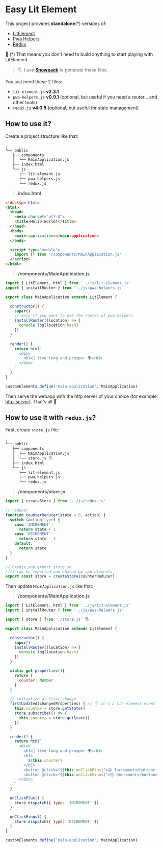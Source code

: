 # Easy Lit Element

This project provides **standalone**(*) versions of:
- [LitElement](https://lit-element.polymer-project.org/) 
- [Pwa Helpers](https://github.com/Polymer/pwa-helpers)
- [Redux](https://redux.js.org/)

🎉 (*) That means you don't need to build anything to start playing with LitElement.

> 🖐️ I use **[Snowpack](https://www.snowpack.dev/)** to generate these files.

You just need these 2 files:

- `lit-element.js` **v2.3.1**
- `pwa-helpers.js` **v0.9.1** (optional, but useful if you need a router... and other tools)
- `redux.js` **v4.0.5** (optional, but useful for state management)

## How to use it?

Create a project structure like that:

```bash
.
└── public
   ├── components
   │  └── MainApplication.js
   ├── index.html
   └── js
      ├── lit-element.js
      ├── pwa-helpers.js
      └── redux.js
```

> **index.html**

```html
<!doctype html>
<html>
  <head>
    <meta charset="utf-8">
    <title>Hello World!</title>
  </head>
  <body>
    <main-application></main-application>
  </body>

  <script type="module">
    import {} from '/components/MainApplication.js'
  </script>
</html>  
```

> **/components/MainApplication.js**

```javascript
import { LitElement, html } from '../js/lit-element.js'
import { installRouter } from '../js/pwa-helpers.js'

export class MainApplication extends LitElement {

  constructor() {
    super()
    // only if you want to use the router of pwa-helpers
    installRouter((location) => {
      console.log(location.hash)
    })
  }

  render() {
    return html`
      <div>
        <h1>🖖 live long and prosper 🌍</h1>
      </div>
    `
  }
}

customElements.define('main-application', MainApplication)
```

Then serve the webapp with the http server of your choice (for example: [http-server](https://github.com/http-party/http-server)). That's all 🎉 

## How to use it with `redux.js`?

First, create `store.js` file:

```bash
.
└── public
   ├── components
   │  ├── MainApplication.js
   │  └── store.js 🖐️
   ├── index.html
   └── js
      ├── lit-element.js
      ├── pwa-helpers.js
      └── redux.js
```

> **/components/store.js**

```javascript
import { createStore } from '../js/redux.js'

// reducer
function counterReducer(state = 0, action) {
  switch (action.type) {
    case 'INCREMENT':
      return state + 1
    case 'DECREMENT':
      return state - 1
    default:
      return state
  }
}

// Create and export store so 
//it can be imported and shared by app elements
export const store = createStore(counterReducer)
```

Then update `MainApplication.js` like that:


> **/components/MainApplication.js**

```javascript
import { LitElement, html } from '../js/lit-element.js'
import { installRouter } from '../js/pwa-helpers.js'

import { store } from './store.js' 🖐️

export class MainApplication extends LitElement {

  constructor() {
    super()
    installRouter((location) => {
      console.log(location.hash)
    })
  }

  static get properties(){
    return {
      counter: Number
    }
  }

  // initialize at first change
  firstUpdated(changedProperties) { // 🖐️ it's a lit-element event
    this.counter = store.getState()
    store.subscribe(() => {
      this.counter = store.getState()
    })
  }

  render() {
    return html`
      <div>
        <h1>🖖 live long and prosper 🌍</h1>
        <h1>
          ${this.counter}
        </h1> 
        <button @click="${this.onClickPlus}">😃 Increment</button>
        <button @click="${this.onClickMinus}">😠 Decrement</button>
      </div>
    `
  }

  onClickPlus() {
    store.dispatch({ type: 'INCREMENT' })
  }

  onClickMinus() {
    store.dispatch({ type: 'DECREMENT' })
  }
}

customElements.define('main-application', MainApplication)
```


